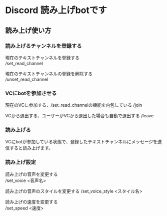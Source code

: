 # Discord 読み上げbotです

## 読み上げ使い方

### 読み上げるチャンネルを登録する

現在のテキストチャンネルを登録する  
/set_read_channel 

現在のテキストチャンネルの登録を解除する  
/unset_read_channel

### VCにbotを参加させる

現在のVCに参加する、/set_read_channelの機能を内包している
/join

VCから退出する、ユーザーがVCから退出した場合も自動で退出する
/leave

### 読み上げる
VCにbotが参加している状態で、登録したテキストチャンネルにメッセージを送信すると読み上げます。


### 読み上げ設定

読み上げの音声を変更する  
/set_voice <音声名>  

読み上げの音声のスタイルを変更する
/set_voice_style <スタイル名>

読み上げの速度を変更する  
/set_speed <速度>  
